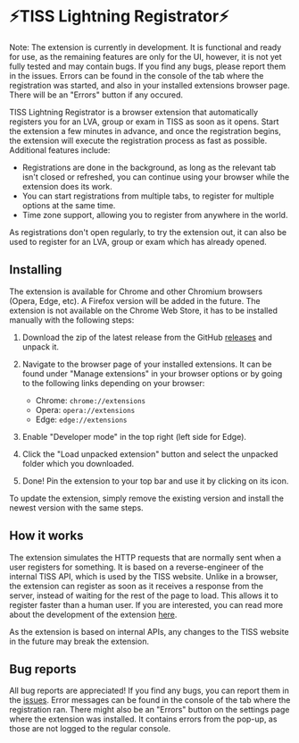 # ⚡TISS Lightning Registrator⚡

Note: The extension is currently in development. It is functional and ready for use, as the remaining features are only for the UI, however, it is not yet fully tested and may contain bugs. If you find any bugs, please report them in the issues. Errors can be found in the console of the tab where the registration was started, and also in your installed extensions browser page. There will be an "Errors" button if any occured.

TISS Lightning Registrator is a browser extension that automatically registers you for an LVA, group or exam in TISS as soon as it opens. Start the extension a few minutes in advance, and once the registration begins, the extension will execute the registration process as fast as possible. Additional features include:

- Registrations are done in the background, as long as the relevant tab isn't closed or refreshed, you can continue using your browser while the extension does its work.
- You can start registrations from multiple tabs, to register for multiple options at the same time.
- Time zone support, allowing you to register from anywhere in the world.

As registrations don't open regularly, to try the extension out, it can also be used to register for an LVA, group or exam which has already opened.

## Installing

The extension is available for Chrome and other Chromium browsers (Opera, Edge, etc). A Firefox version will be added in the future. The extension is not available on the Chrome Web Store, it has to be installed manually with the following steps:

1. Download the zip of the latest release from the GitHub [releases](https://github.com/The-breakbar/TISS-Lightning-Registrator/releases) and unpack it.
2. Navigate to the browser page of your installed extensions. It can be found under "Manage extensions" in your browser options or by going to the following links depending on your browser:

   - Chrome: `chrome://extensions`
   - Opera: `opera://extensions`
   - Edge: `edge://extensions`

3. Enable "Developer mode" in the top right (left side for Edge).
4. Click the "Load unpacked extension" button and select the unpacked folder which you downloaded.
5. Done! Pin the extension to your top bar and use it by clicking on its icon.

To update the extension, simply remove the existing version and install the newest version with the same steps.

## How it works

The extension simulates the HTTP requests that are normally sent when a user registers for something. It is based on a reverse-engineer of the internal TISS API, which is used by the TISS website. Unlike in a browser, the extension can register as soon as it receives a response from the server, instead of waiting for the rest of the page to load. This allows it to register faster than a human user. If you are interested, you can read more about the development of the extension [here](DEVELOPMENT.md).

As the extension is based on internal APIs, any changes to the TISS website in the future may break the extension.

## Bug reports

All bug reports are appreciated! If you find any bugs, you can report them in the [issues](https://github.com/The-breakbar/TISS-Lightning-Registrator/issues). Error messages can be found in the console of the tab where the registration ran. There might also be an "Errors" button on the settings page where the extension was installed. It contains errors from the pop-up, as those are not logged to the regular console.
